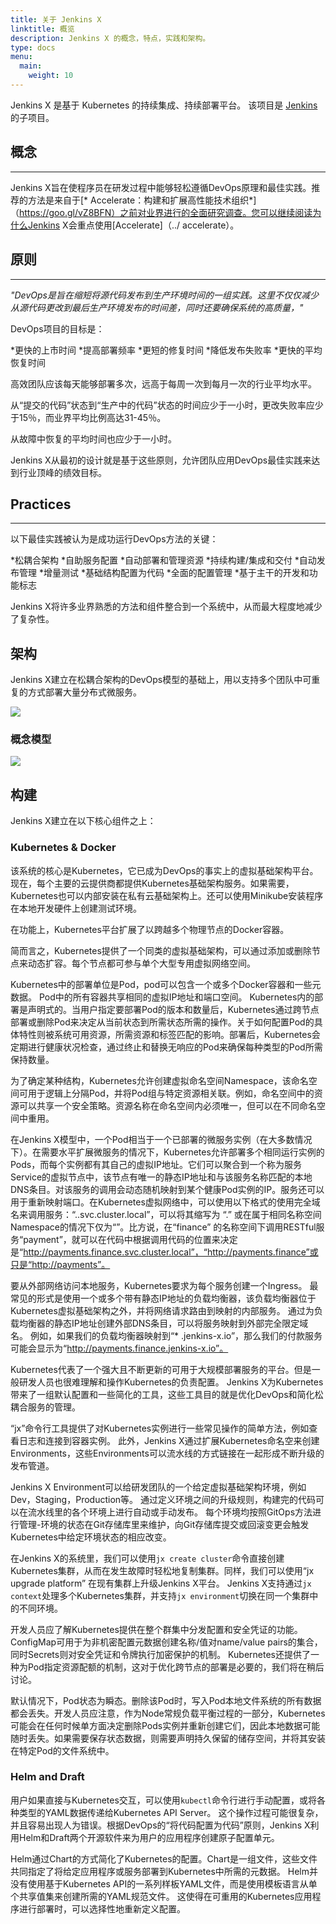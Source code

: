 ```yaml
---
title: 关于 Jenkins X
linktitle: 概览
description: Jenkins X 的概念，特点，实践和架构。
type: docs
menu:
  main:
    weight: 10
---
```


Jenkins X 是基于 Kubernetes 的持续集成、持续部署平台。 该项目是 <a href="https://jenkins.io/">Jenkins</a> 的子项目。

## 概念
---
Jenkins X旨在使程序员在研发过程中能够轻松遵循DevOps原理和最佳实践。推荐的方法是来自于[* Accelerate：构建和扩展高性能技术组织*]（https://goo.gl/vZ8BFN）之前对业界进行的全面研究调查。您可以继续阅读为什么Jenkins X会重点使用[Accelerate]（../ accelerate）。

## 原则
---
*"DevOps是旨在缩短将源代码发布到生产环境时间的一组实践。这里不仅仅减少从源代码更改到最后生产环境发布的时间差，同时还要确保系统的高质量，"*

DevOps项目的目标是：

*更快的上市时间
*提高部署频率
*更短的修复时间
*降低发布失败率
*更快的平均恢复时间

高效团队应该每天能够部署多次，远高于每周一次到每月一次的行业平均水平。

从“提交的代码”状态到“生产中的代码”状态的时间应少于一小时，更改失败率应少于15％，而业界平均比例高达31-45％。

从故障中恢复的平均时间也应少于一小时。

Jenkins X从最初的设计就是基于这些原则，允许团队应用DevOps最佳实践来达到行业顶峰的绩效目标。

## Practices
---
以下最佳实践被认为是成功运行DevOps方法的关键：

*松耦合架构
*自助服务配置
*自动部署和管理资源
*持续构建/集成和交付
*自动发布管理
*增量测试
*基础结构配置为代码
*全面的配置管理
*基于主干的开发和功能标志

Jenkins X将许多业界熟悉的方法和组件整合到一个系统中，从而最大程度地减少了复杂性。

## 架构

Jenkins X建立在松耦合架构的DevOps模型的基础上，用以支持多个团队中可重复的方式部署大量分布式微服务。

<img src="/images/jx-arch.png" class="img-thumbnail">

### 概念模型

<img src="/images/model.png" class="img-thumbnail">

## 构建

Jenkins X建立在以下核心组件之上： 

### Kubernetes & Docker

该系统的核心是Kubernetes，它已成为DevOps的事实上的虚拟基础架构平台。现在，每个主要的云提供商都提供Kubernetes基础架构服务。如果需要，Kubernetes也可以内部安装在私有云基础架构上。还可以使用Minikube安装程序在本地开发硬件上创建测试环境。

在功能上，Kubernetes平台扩展了以跨越多个物理节点的Docker容器。

简而言之，Kubernetes提供了一个同类的虚拟基础架构，可以通过添加或删除节点来动态扩容。每个节点都可参与单个大型专用虚拟网络空间。

Kubernetes中的部署单位是Pod，pod可以包含一个或多个Docker容器和一些元数据。 Pod中的所有容器共享相同的虚拟IP地址和端口空间。 Kubernetes内的部署是声明式的。当用户指定要部署Pod的版本和数量后，Kubernetes通过跨节点部署或删除Pod来决定从当前状态到所需状态所需的操作。关于如何配置Pod的具体特性则被系统可用资源，所需资源和标签匹配的影响。部署后，Kubernetes会定期进行健康状况检查，通过终止和替换无响应的Pod来确保每种类型的Pod所需保持数量。

为了确定某种结构，Kubernetes允许创建虚拟命名空间Namespace，该命名空间可用于逻辑上分隔Pod，并将Pod组与特定资源相关联。例如，命名空间中的资源可以共享一个安全策略。资源名称在命名空间内必须唯一，但可以在不同命名空间中重用。

在Jenkins X模型中，一个Pod相当于一个已部署的微服务实例（在大多数情况下）。在需要水平扩展微服务的情况下，Kubernetes允许部署多个相同运行实例的Pods，而每个实例都有其自己的虚拟IP地址。它们可以聚合到一个称为服务Service的虚拟节点中，该节点有唯一的静态IP地址和与该服务名称匹配的本地DNS条目。对该服务的调用会动态随机映射到某个健康Pod实例的IP。服务还可以用于重新映射端口。在Kubernetes虚拟网络中，可以使用以下格式的使用完全域名来调用服务：“<service-name>.<namespace-name>.svc.cluster.local”，可以将其缩写为 “<service-name>.<namespace-name>” 或在属于相同名称空间Namespace的情况下仅为“<service-name>”。比方说，在“finance” 的名称空间下调用RESTful服务“payment”，就可以在代码中根据调用代码的位置来决定是“http://payments.finance.svc.cluster.local”，“http://payments.finance”或只是“http://payments”。

要从外部网络访问本地服务，Kubernetes要求为每个服务创建一个Ingress。 最常见的形式是使用一个或多个带有静态IP地址的负载均衡器，该负载均衡器位于Kubernetes虚拟基础架构之外，并将网络请求路由到映射的内部服务。 通过为负载均衡器的静态IP地址创建外部DNS条目，可以将服务映射到外部完全限定域名。 例如，如果我们的负载均衡器映射到“* .jenkins-x.io”，那么我们的付款服务可能会显示为“http://payments.finance.jenkins-x.io”。

Kubernetes代表了一个强大且不断更新的可用于大规模部署服务的平台。但是一般研发人员也很难理解和操作Kubernetes的负责配置。 Jenkins X为Kubernetes带来了一组默认配置和一些简化的工具，这些工具目的就是优化DevOps和简化松耦合服务的管理。

“jx”命令行工具提供了对Kubernetes实例进行一些常见操作的简单方法，例如查看日志和连接到容器实例。 此外，Jenkins X通过扩展Kubernetes命名空来创建Environments，这些Environments可以流水线的方式链接在一起形成不断升级的发布管道。

Jenkins X Environment可以给研发团队的一个给定虚拟基础架构环境，例如Dev，Staging，Production等。 通过定义环境之间的升级规则，构建完的代码可以在流水线里的各个环境上进行自动或手动发布。 每个环境均按照GitOps方法进行管理-环境的状态在Git存储库里来维护，向Git存储库提交或回滚变更会触发Kubernetes中给定环境状态的相应改变。 

在Jenkins X的系统里，我们可以使用`jx create cluster`命令直接创建Kubernetes集群，从而在发生故障时轻松地复制集群。同样，我们可以使用“jx upgrade platform” 在现有集群上升级Jenkins X平台。 Jenkins X支持通过`jx context`处理多个Kubernetes集群，并支持`jx environment`切换在同一个集群中的不同环境。

开发人员应了解Kubernetes提供在整个群集中分发配置和安全凭证的功能。 ConfigMap可用于为非机密配置元数据创建名称/值对name/value pairs的集合，同时Secrets则对安全凭证和令牌执行加密保护的机制。 Kubernetes还提供了一种为Pod指定资源配额的机制，这对于优化跨节点的部署是必要的，我们将在稍后讨论。

默认情况下，Pod状态为瞬态。删除该Pod时，写入Pod本地文件系统的所有数据都会丢失。开发人员应注意，作为Node常规负载平衡过程的一部分，Kubernetes可能会在任何时候单方面决定删除Pods实例并重新创建它们，因此本地数据可能随时丢失。如果需要保存状态数据，则需要声明持久保留的储存空间，并将其安装在特定Pod的文件系统中。

### Helm and Draft
用户如果直接与Kubernetes交互，可以使用`kubectl`命令行进行手动配置，或将各种类型的YAML数据传递给Kubernetes API Server。 这个操作过程可能很复杂，并且容易出现人为错误。根据DevOps的“将代码配置为代码”原则，Jenkins X利用Helm和Draft两个开源软件来为用户的应用程序创建原子配置单元。

Helm通过Chart的方式简化了Kubernetes的配置。Chart是一组文件，这些文件共同指定了将给定应用程序或服务部署到Kubernetes中所需的元数据。 Helm并没有使用基于Kubernetes API的一系列样板YAML文件，而是使用模板语言从单个共享值集来创建所需的YAML规范文件。 这使得在可重用的Kubernetes应用程序进行部署时，可以选择性地重新定义配置。



